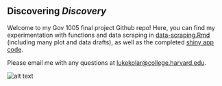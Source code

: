 ## Discovering *Discovery*

Welcome to my Gov 1005 final project Github repo! Here, you can find my experimentation with functions and data scraping in [data-scraping.Rmd](https://github.com/lukekolar/final-project-data-scraping/blob/master/data_scraping.Rmd) (including many plot and data drafts), as well as the completed [shiny app code](https://github.com/lukekolar/final-project-data-scraping/blob/master/discovering_discovery/app.R).

Please email me with any questions at [lukekolar@college.harvard.edu](lukekolar@college.harvard.edu).

![alt text](https://github.com/lukekolar/final-project-data-scraping/blob/master/discovering_discovery/misc/daft.gif "Daft Punk")


